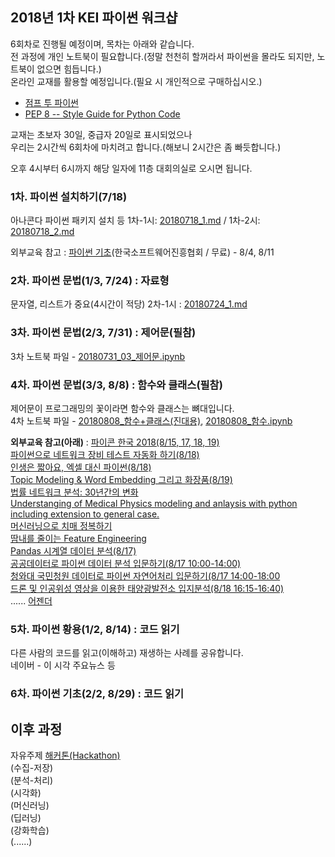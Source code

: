 ## 2018년 1차 KEI 파이썬 워크샵  
6회차로 진행될 예정이며, 목차는 아래와 같습니다.  
전 과정에 개인 노트북이 필요합니다.(정말 천천히 할꺼라서 파이썬을 몰라도 되지만, 노트북이 없으면 힘듭니다.)  
온라인 교재를 활용할 예정입니다.(필요 시 개인적으로 구매하십시오.)  
- [점프 투 파이썬](https://wikidocs.net/book/1)  
- [PEP 8 -- Style Guide for Python Code](https://www.python.org/dev/peps/pep-0008/)  
  
교재는 초보자 30일, 중급자 20일로 표시되었으나  
우리는 2시간씩 6회차에 마치려고 합니다.(해보니 2시간은 좀 빠듯합니다.)  
  
오후 4시부터 6시까지 해당 일자에 11층 대회의실로 오시면 됩니다.
  
  
### 1차. 파이썬 설치하기(7/18)  
  아나콘다 파이썬 패키지 설치 등
  1차-1시: [20180718_1.md](./20180718_1.md) / 1차-2시: [20180718_2.md](./20180718_2.md)  
  
  외부교육 참고 : [파이썬 기초](http://edu2.kosta.or.kr/enroll?courseId=298&year=2018&orderNumber=2)(한국소프트웨어진흥협회 / 무료) - 8/4, 8/11  
  
### 2차. 파이썬 문법(1/3, 7/24) : 자료형  
  문자열, 리스트가 중요(4시간이 적당)
  2차-1시 : [20180724_1.md](./20180724_1.md)  
  
### 3차. 파이썬 문법(2/3, 7/31) : 제어문(필참)  
  3차 노트북 파일 - [20180731_03_제어문.ipynb](./20180731_03_제어문.ipynb)  
  
### 4차. 파이썬 문법(3/3, 8/8) : 함수와 클래스(필참)  
  제어문이 프로그래밍의 꽃이라면 함수와 클래스는 뼈대입니다.  
  4차 노트북 파일 - [20180808_함수+클래스(진대용)](./20180808_함수+클래스.ipynb), [20180808_함수.ipynb](./20180808_함수.ipynb)  
  
  <b>외부교육 참고(아래)</b> : [파이콘 한국 2018(8/15, 17, 18, 19)](https://www.pycon.kr/2018/)  
  [파이썬으로 네트워크 장비 테스트 자동화 하기(8/18)](https://www.pycon.kr/2018/program/7)  
  [인생은 짧아요, 엑셀 대신 파이썬(8/18)](https://www.pycon.kr/2018/program/29)  
  [Topic Modeling & Word Embedding 그리고 화장품(8/19)](https://www.pycon.kr/2018/program/5)  
  [법률 네트워크 분석: 30년간의 변화](https://www.pycon.kr/2018/program/21)  
  [Understanging of Medical Physics modeling and anlaysis with python including extension to general case.](https://www.pycon.kr/2018/program/52)  
  [머신러닝으로 치매 정복하기](https://www.pycon.kr/2018/program/36)  
  [땀내를 줄이는 Feature Engineering](https://www.pycon.kr/2018/program/47)  
  [Pandas 시계열 데이터 분석(8/17)](https://www.pycon.kr/2018/program/tutorial/10)  
  [공공데이터로 파이썬 데이터 분석 입문하기(8/17 10:00-14:00)](https://www.pycon.kr/2018/program/tutorial/6)  
  [청와대 국민청원 데이터로 파이썬 자연어처리 입문하기(8/17 14:00-18:00](https://www.pycon.kr/2018/program/tutorial/7)  
  [드론 및 인공위성 영상을 이용한 태양광발전소 입지분석(8/18 16:15-16:40)](https://www.pycon.kr/2018/program/6)  
  ...... [어젠더](https://www.pycon.kr/2018/program/list/)  
  
### 5차. 파이썬 황용(1/2, 8/14) : 코드 읽기
  다른 사람의 코드를 읽고(이해하고) 재생하는 사례를 공유합니다.  
  네이버 - 이 시각 주요뉴스 등
    
### 6차. 파이썬 기초(2/2, 8/29) : 코드 읽기
  
## 이후 과정
  자유주제 [해커톤(Hackathon)](https://ko.wikipedia.org/wiki/%ED%95%B4%EC%BB%A4%ED%86%A4)  
  (수집-저장)  
  (분석-처리)  
  (시각화)  
  (머신러닝)  
  (딥러닝)  
  (강화학습)  
  (......)  
